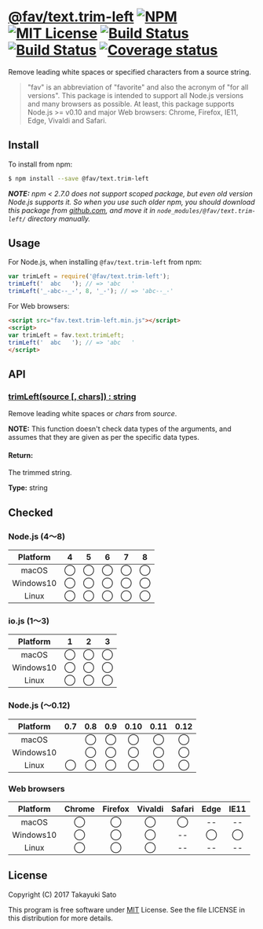# [@fav/text.trim-left][repo-url] [![NPM][npm-img]][npm-url] [![MIT License][mit-img]][mit-url] [![Build Status][travis-img]][travis-url] [![Build Status][appveyor-img]][appveyor-url] [![Coverage status][coverage-img]][coverage-url]

Remove leading white spaces or specified characters from a source string.

> "fav" is an abbreviation of "favorite" and also the acronym of "for all versions".
> This package is intended to support all Node.js versions and many browsers as possible.
> At least, this package supports Node.js >= v0.10 and major Web browsers: Chrome, Firefox, IE11, Edge, Vivaldi and Safari.

## Install

To install from npm:

```sh
$ npm install --save @fav/text.trim-left
```

***NOTE:*** *npm < 2.7.0 does not support scoped package, but even old version Node.js supports it. So when you use such older npm, you should download this package from [github.com][repo-url], and move it in `node_modules/@fav/text.trim-left/` directory manually.*


## Usage

For Node.js, when installing `@fav/text.trim-left` from npm:

```js
var trimLeft = require('@fav/text.trim-left');
trimLeft('  abc   '); // => 'abc   '
trimLeft('_-abc--_-', 8, '_-'); // => 'abc--_-'
```

For Web browsers:

```html
<script src="fav.text.trim-left.min.js"></script>
<script>
var trimLeft = fav.text.trimLeft;
trimLeft('  abc   '); // => 'abc   '
</script>
```


## API

### <u>trimLeft(source [, chars]) : string</u>

Remove leading white spaces or *chars* from *source*.

**NOTE:** This function doesn't check data types of the arguments, and assumes that they are given as per the specific data types.

#### Return:

The trimmed string.

**Type:** string


## Checked                                                                      

### Node.js (4〜8)

| Platform  |   4    |   5    |   6    |   7    |   8    |
|:---------:|:------:|:------:|:------:|:------:|:------:|
| macOS     |&#x25ef;|&#x25ef;|&#x25ef;|&#x25ef;|&#x25ef;|
| Windows10 |&#x25ef;|&#x25ef;|&#x25ef;|&#x25ef;|&#x25ef;|
| Linux     |&#x25ef;|&#x25ef;|&#x25ef;|&#x25ef;|&#x25ef;|

### io.js (1〜3)

| Platform  |   1    |   2    |   3    |
|:---------:|:------:|:------:|:------:|
| macOS     |&#x25ef;|&#x25ef;|&#x25ef;|
| Windows10 |&#x25ef;|&#x25ef;|&#x25ef;|
| Linux     |&#x25ef;|&#x25ef;|&#x25ef;|

### Node.js (〜0.12)

| Platform  |  0.7   |  0.8   |  0.9   |  0.10  |  0.11  |  0.12  |
|:---------:|:------:|:------:|:------:|:------:|:------:|:------:|
| macOS     |        |&#x25ef;|&#x25ef;|&#x25ef;|&#x25ef;|&#x25ef;|
| Windows10 |        |&#x25ef;|&#x25ef;|&#x25ef;|&#x25ef;|&#x25ef;|
| Linux     |&#x25ef;|&#x25ef;|&#x25ef;|&#x25ef;|&#x25ef;|&#x25ef;|

### Web browsers

| Platform  | Chrome | Firefox | Vivaldi | Safari |  Edge  | IE11   |
|:---------:|:------:|:-------:|:-------:|:------:|:------:|:------:|
| macOS     |&#x25ef;|&#x25ef; |&#x25ef; |&#x25ef;|   --   |   --   |
| Windows10 |&#x25ef;|&#x25ef; |&#x25ef; |   --   |&#x25ef;|&#x25ef;|
| Linux     |&#x25ef;|&#x25ef; |&#x25ef; |   --   |   --   |   --   |


## License

Copyright (C) 2017 Takayuki Sato

This program is free software under [MIT][mit-url] License.
See the file LICENSE in this distribution for more details.

[repo-url]: https://github.com/sttk/fav-text.trim-left/
[npm-img]: https://img.shields.io/badge/npm-v0.0.0-blue.svg
[npm-url]: https://www.npmjs.com/package/@fav/text.trim-left
[mit-img]: https://img.shields.io/badge/license-MIT-green.svg
[mit-url]: https://opensource.org/licenses/MIT
[travis-img]: https://travis-ci.org/sttk/fav-text.trim-left.svg?branch=master
[travis-url]: https://travis-ci.org/sttk/fav-text.trim-left
[appveyor-img]: https://ci.appveyor.com/api/projects/status/github/sttk/fav-text.trim-left?branch=master&svg=true
[appveyor-url]: https://ci.appveyor.com/project/sttk/fav-text-trim-left
[coverage-img]: https://coveralls.io/repos/github/sttk/fav-text.trim-left/badge.svg?branch=master
[coverage-url]: https://coveralls.io/github/sttk/fav-text.trim-left?branch=master
